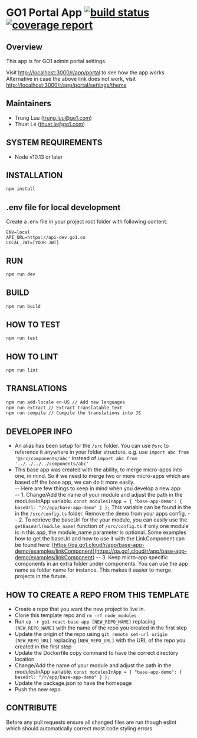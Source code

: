 
# GO1 Portal App [![build status](https://code.go1.com.au/apps/go1-base-react-app/badges/master/build.svg)](https://code.go1.com.au/apps/go1-base-react-app/commits/master) [![coverage report](https://code.go1.com.au/apps/go1-base-react-app/badges/master/coverage.svg)](https://code.go1.com.au/apps/go1-base-react-app/commits/master)  
  
## Overview  
  
This app is for GO1 admin portal settings.

Visit [http://localhost:3000/r/app/portal](http://localhost:3000/r/app/portal) to see how the app works
Alternative in case the above link does not work, visit [http://localhost:3000/r/app/portal/settings/theme](http://localhost:3000/r/app/portal/settings/theme)
  
## Maintainers  
- Trung Luu (trung.luu@go1.com)
- Thuat Le (thuat.le@go1.com)

## SYSTEM REQUIREMENTS
- Node v10.13 or later
  
## INSTALLATION  
  
```sh  
npm install  
```  
  
## .env file for local development  
Create a .env file in your project root folder with following content:  
```  
ENV=local  
API_URL=https://api-dev.go1.co  
LOCAL_JWT=[YOUR JWT]  
```  
  
## RUN  
```sh  
npm run dev  
```  
  
## BUILD  
  
```sh  
npm run build  
```  
  
## HOW TO TEST  
  
```sh  
npm run test  
```  
  
## HOW TO LINT  
  
```sh  
npm run lint  
```  

## TRANSLATIONS

```sh  
npm run add-locale en-US // Add new languages
npm run extract // Extract translatable text
npm run compile // Compile the translations into JS
``` 
  
## DEVELOPER INFO  
- An alias has been setup for the `/src` folder. You can use `@src` to reference it anywhere in your folder structure. e.g. use `import abc from '@src/components/abc'` instead of `import abc from '../../../../components/abc'`  
- This base app was created with the ability, to merge micro-apps into one, in mind. So if we need to merge two or more micro-apps which are based off the base app, we can do it more easily.  
-- Here are few things to keep in mind when you develop a new app:  
-- 1.  Change/Add the name of your module and adjust the path in the modulesInApp variable. `const modulesInApp = { "base-app-demo": { baseUrl: "/r/app/base-app-demo" } };`
This variable can be found in the  in the `/src/config.ts` folder. Remove the demo from your apps config.
-- 2. To retrieve the baseUrl for the your module, you can easily use the `getBaseUrl(module_name)` function of `/src/config.ts` if only one module is in this app, the module_name parameter is optional. Some examples how to get the baseUrl and how to use it with the LinkComponent can be found here: [https://qa.go1.cloud/r/app/base-app-demo/examples/linkComponent](https://qa.go1.cloud/r/app/base-app-demo/examples/linkComponent)
-- 3. Keep micro-app specific components in an extra folder under components. You can use the app name as folder name for instance. This makes it easier to merge projects in the future.

## HOW TO CREATE A REPO FROM THIS TEMPLATE  
  
- Create a repo that you want the new project to live in.  
- Clone this template repo and `rm -rf node_modules`  
- Run `cp -r go1-react-base-app [NEW_REPO_NAME]` replacing `[NEW_REPO_NAME]` with the name of the repo you created in the first step  
- Update the origin of the repo using `git remote set-url origin [NEW_REPO_URL]` replacing `[NEW_REPO_URL]` with the URL of the repo you created in the first step  
- Update the Dockerfile copy command to have the correct directory location  
- Change/Add the name of your module and adjust the path in the modulesInApp variable. `const modulesInApp = { "base-app-demo": { baseUrl: "/r/app/base-app-demo" } };`
- Update the package.json to have the homepage
- Push the new repo  
  
## CONTRIBUTE  
  
Before any pull requests ensure all changed files are run though eslint which should automatically correct most code styling errors
